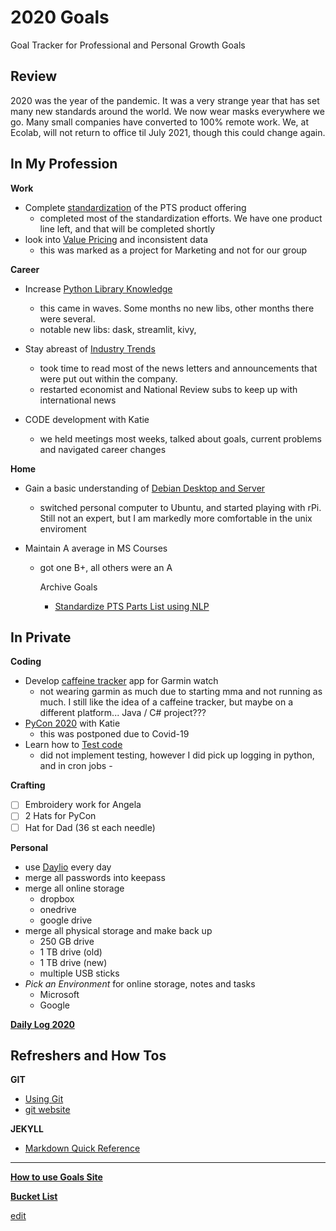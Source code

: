 # 2020 Goals
Goal Tracker for Professional and Personal Growth Goals

## Review

2020 was the year of the pandemic.  It was a very strange year that has set many new standards around the world.  We now wear masks everywhere we go.  Many small companies have converted to 100% remote work.  We, at Ecolab, will not return to office til July 2021, though this could change again.

## In My Profession ##

**Work**

- Complete [standardization](https://ch3ck3rs.github.io/Goals/Yearly-Goals/2020Goals/Professional/PTS-Product_line.html) of the PTS product offering
	- completed most of the standardization efforts.  We have one product line left, and that will be completed shortly
- look into [Value Pricing](https://ch3ck3rs.github.io/Goals/Yearly-Goals/2020Goals/Professional/Value-Pricing.html) and inconsistent data
	- this was marked as a project for Marketing and not for our group

**Career**

 - Increase [Python Library Knowledge](https://ch3ck3rs.github.io/Goals/Yearly-Goals/2020Goals/Professional/Python-Library.html)
	 - this came in waves.  Some months no new libs, other months there were several.
	 - notable new libs: dask, streamlit, kivy,   
 
- Stay abreast of [Industry Trends](https://ch3ck3rs.github.io/Goals/Yearly-Goals/2020Goals/Professional/Industry-Awareness.html)
	 - took time to read most of the news letters and announcements that were put out within the company.
	 - restarted economist and National Review subs to keep up with international news


- CODE development with Katie
	- we held meetings most weeks, talked about goals, current problems and navigated career changes


**Home**

- Gain a basic understanding of [Debian Desktop and Server](https://ch3ck3rs.github.io/Goals/Yearly-Goals/2020Goals/Professional/Basic-Debian.html)
	- switched personal computer to Ubuntu, and started playing with rPi.  Still not an expert, but I am markedly more comfortable in the unix enviroment
	

- Maintain A average in MS Courses
	- got one B+, all others were an A


		Archive Goals
		- [Standardize PTS Parts List using NLP](https://ch3ck3rs.github.io/Goals/Yearly-Goals/2020Goals/Professional/NLP-Parts-List.html)


## In Private ##

**Coding**

- Develop [caffeine tracker](https://ch3ck3rs.github.io/Goals/Yearly-Goals/2020Goals/Personal/Garmin-App.html) app for Garmin watch
	- not wearing garmin as much due to starting mma and not running as much.  I still like the idea of a caffeine tracker, but maybe on a different platform... Java / C# project???
- [PyCon 2020](https://ch3ck3rs.github.io/Goals/Yearly-Goals/2020Goals/Personal/PyCon-2020.html) with Katie
	- this was postponed due to Covid-19
- Learn how to [Test code](https://ch3ck3rs.github.io/Goals/Yearly-Goals/2020Goals/Personal/Code-Test.html)
	- did not implement testing, however I did pick up logging in python, and in cron jobs	- 

**Crafting**

- [ ] Embroidery work for Angela
- [ ] 2 Hats for PyCon
- [ ] Hat for Dad (36 st each needle)

**Personal**

- use [Daylio](https://ch3ck3rs.github.io/Goals/Yearly-Goals/2020Goals/Personal/Daylio.html) every day
- merge all passwords into keepass
- merge all online storage
	- dropbox
	- onedrive
	- google drive
- merge all physical storage and make back up
	- 250 GB drive
	- 1 TB drive (old)
	- 1 TB drive (new)
	- multiple USB sticks
- *Pick an Environment* for online storage, notes and tasks
	- Microsoft
	- Google


**[Daily Log 2020](https://ch3ck3rs.github.io/Goals/Weekly-Log/2020/log-home.html)**

## Refreshers and How Tos ##

**GIT**

- [Using Git](https://ch3ck3rs.github.io/Goals/Using-Git.html)
- [git website](https://git-scm.com/book/en/v2/Git-Basics-Working-with-Remotes)

**JEKYLL**

- [Markdown Quick Reference](https://gist.github.com/roachhd/779fa77e9b90fe945b0c)


---

[**How to use Goals Site**](https://ch3ck3rs.github.io/Goals/How-to-use-Goals.html)


[**Bucket List**](https://ch3ck3rs.github.io/Goals/Bucket-List.html)

[edit](https://github.com/ch3ck3rs/Goals/blob/gh-pages/README.md)
